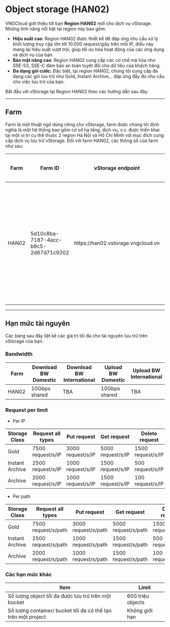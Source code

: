 # Object storage (HAN02)

VNGCloud giới thiệu tới bạn **Region HAN02** mới cho dịch vụ vStorage. Những tính năng nổi bật tại region này bao gồm:

* **Hiệu suất cao**: Region HAN02 được thiết kế để đáp ứng nhu cầu xử lý khối lượng truy cập lớn tới 10.000 request/giây trên mỗi IP, điều này mang lại hiệu suất vượt trội, giúp tối ưu hóa hoạt động của các ứng dụng và dịch vụ của bạn.
* **Bảo mật nâng cao**: Region HAN02 cung cấp các cơ chế mã hóa như SSE-S3, SSE-C đảm bảo an toàn tuyệt đối cho dữ liệu của khách hàng.
* **Đa dạng gói cước:** Đặc biệt, tại region HAN02, chúng tôi cung cấp đa dạng các gói lưu trữ như Gold, Instant Archive,.. đáp ứng đầy đủ nhu cầu cho việc lưu trữ của bạn.

Bắt đầu với vStorage tại Region HAN02 theo các hướng dẫn sau đây.

***

## **Farm**

Farm là một thuật ngữ dùng riêng cho vStorage, farm được chúng tôi định nghĩa là một hệ thống bao gồm cơ sở hạ tầng, dịch vụ, v.v. được triển khai tại một vị trí cụ thể thuộc 2 region Hà Nội và Hồ Chí Minh với mục đích cung cấp dịch vụ lưu trữ vStorage. Đối với farm HAN02, các thông số của farm như sau:

<table data-full-width="true"><thead><tr><th width="107.80000000000001">Farm</th><th width="211">Farm ID</th><th width="319">vStorage endpoint</th><th>Mục đích sử dụng</th></tr></thead><tbody><tr><td>HAN02</td><td>5d10c8ba-7187-4acc-b8c5-2d67d71c9202</td><td>https://han02.vstorage.vngcloud.vn</td><td>Farm phục vụ đa mục đích với hiệu suất cao và được dùng chung cho dữ liệu lưu trữ tại Region Hà Nội.</td></tr></tbody></table>

***

## Hạn mức tài nguyên

Các bảng sau đây liệt kê các giá trị tối đa cho tài nguyên lưu trữ trên vStorage của bạn.

### Bandwidth

<table data-full-width="true"><thead><tr><th width="113">Farm</th><th width="210">Download BW Domestic</th><th width="238">Download BW International</th><th width="198">Upload BW Domestic</th><th>Upload BW International</th></tr></thead><tbody><tr><td>HAN02</td><td>10Gbps shared</td><td>TBA</td><td>10Gbps shared</td><td>TBA</td></tr></tbody></table>

### Request per limit

* Per IP

<table data-full-width="true"><thead><tr><th width="167">Storage Class</th><th width="187.091064453125">Request all types</th><th width="174.45458984375">Put request</th><th width="188.364013671875">Get request</th><th>Delete request</th></tr></thead><tbody><tr><td>Gold</td><td>7500  request/s/IP</td><td>3000  request/s/IP</td><td>5000  request/s/IP</td><td>1500  request/s/IP</td></tr><tr><td>Instant Archive</td><td>2500  request/s/IP</td><td>1000  request/s/IP</td><td>1500  request/s/IP</td><td>500  request/s/IP</td></tr><tr><td>Archive</td><td>2000  request/s/IP</td><td>1000  request/s/IP</td><td>1500  request/s/IP</td><td>100  request/s/IP</td></tr></tbody></table>

* Per path

<table data-full-width="true"><thead><tr><th width="164.1817626953125">Storage Class</th><th width="203.13629150390625">Request all types</th><th width="194.9090576171875">Put request</th><th width="194.0906982421875">Get request</th><th>Delete request</th></tr></thead><tbody><tr><td>Gold</td><td>7500 request/s/path</td><td>3000 request/s/path</td><td>5000 request/s/path</td><td>1500 request/s/path</td></tr><tr><td>Instant Archive</td><td>2500 request/s/path</td><td>1000 request/s/path</td><td>1500 request/s/path</td><td>500 request/s/path</td></tr><tr><td>Archive</td><td>2000 request/s/path</td><td>1000 request/s/path</td><td>1500 request/s/path</td><td>100 request/s/path</td></tr></tbody></table>

### Các hạn mức khác

<table data-full-width="true"><thead><tr><th>Item</th><th>Limit</th></tr></thead><tbody><tr><td>Số lượng object tối đa được lưu trữ trên một bucket</td><td>600 triệu objects</td></tr><tr><td>Số lượng container/ bucket tối đa có thể tạo trên một project</td><td>Không giới hạn</td></tr></tbody></table>
